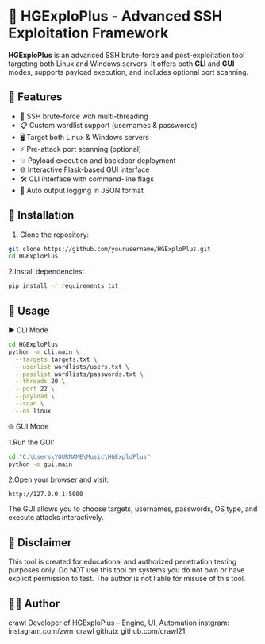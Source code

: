 # 🚀 HGExploPlus - Advanced SSH Exploitation Framework

**HGExploPlus** is an advanced SSH brute-force and post-exploitation tool targeting both Linux and Windows servers. It offers both **CLI** and **GUI** modes, supports payload execution, and includes optional port scanning.

## 🧠 Features

- 🔐 SSH brute-force with multi-threading
- 📋 Custom wordlist support (usernames & passwords)
- 🖥️ Target both Linux & Windows servers
- ⚡ Pre-attack port scanning (optional)
- 💥 Payload execution and backdoor deployment
- 🌐 Interactive Flask-based GUI interface
- 🛠️ CLI interface with command-line flags
- 📂 Auto output logging in JSON format


## 🚀 Installation

1. Clone the repository:
```bash
git clone https://github.com/yourusername/HGExploPlus.git
cd HGExploPlus
```
2.Install dependencies:
```bash
pip install -r requirements.txt
```

## 🧪 Usage

▶ CLI Mode
```bash
cd HGExploPlus
python -m cli.main \
  --targets targets.txt \
  --userlist wordlists/users.txt \
  --passlist wordlists/passwords.txt \
  --threads 20 \
  --port 22 \
  --payload \
  --scan \
  --os linux
```
🌐 GUI Mode

1.Run the GUI:
```bash
cd "C:\Users\YOURNAME\Music\HGExploPlus"
python -m gui.main
```
2.Open your browser and visit:
```bash
http://127.0.0.1:5000
```
The GUI allows you to choose targets, usernames, passwords, OS type, and execute attacks interactively.

## 🔐 Disclaimer

This tool is created for educational and authorized penetration testing purposes only.
Do NOT use this tool on systems you do not own or have explicit permission to test.
The author is not liable for misuse of this tool.

## 👨‍💻 Author

crawl
Developer of HGExploPlus – Engine, UI, Automation
instgram: instagram.com/zwn_crawl
github: github.com/crawl21

